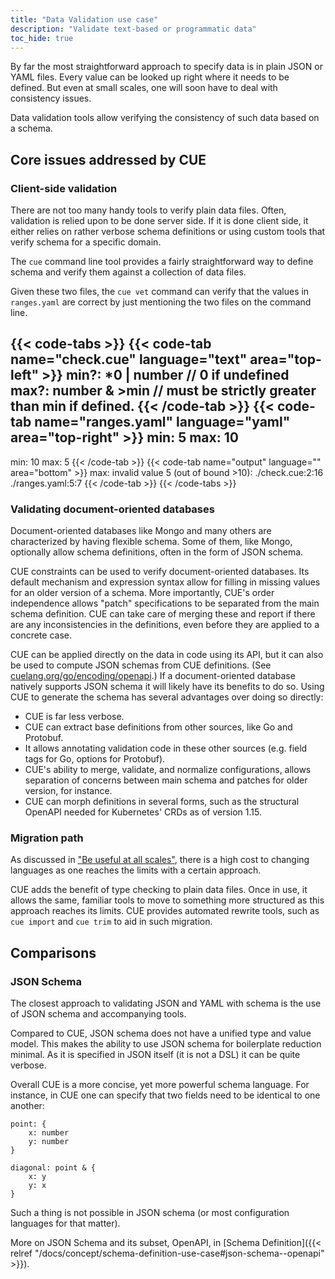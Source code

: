 ```yaml
---
title: "Data Validation use case"
description: "Validate text-based or programmatic data"
toc_hide: true
---
```


By far the most straightforward approach to specify data is in plain
JSON or YAML files.
Every value can be looked up right where it needs to be defined.
But even at small scales, one will soon have to deal with
consistency issues.

Data validation tools allow verifying the consistency of such data
based on a schema.


## Core issues addressed by CUE

### Client-side validation

There are not too many handy tools to verify plain data files.
Often, validation is relied upon to be done server side.
If it is done client side, it either relies on rather verbose schema
definitions or using custom tools that verify schema for a specific domain.

The `cue` command line tool provides a fairly straightforward way to
define schema and verify them against a collection of data files.

Given these two files, the `cue vet` command can verify that the values in
`ranges.yaml` are correct by just mentioning the two files on the command line.

{{< code-tabs >}}
{{< code-tab name="check.cue" language="text"  area="top-left" >}}
min?: *0 | number    // 0 if undefined
max?: number & >min  // must be strictly greater than min if defined.
{{< /code-tab >}}
{{< code-tab name="ranges.yaml" language="yaml"  area="top-right" >}}
min: 5
max: 10
---
min: 10
max: 5
{{< /code-tab >}}
{{< code-tab name="output" language=""  area="bottom" >}}
max: invalid value 5 (out of bound >10):
    ./check.cue:2:16
    ./ranges.yaml:5:7
{{< /code-tab >}}
{{< /code-tabs >}}


### Validating document-oriented databases

Document-oriented databases like Mongo and many others are characterized
by having flexible schema.
Some of them, like Mongo, optionally allow schema definitions, often in the
form of JSON schema.

CUE constraints can be used to verify document-oriented databases.
Its default mechanism and expression syntax allow for filling in missing
values for an older version of a schema.
More importantly, CUE's order independence allows
"patch" specifications to be separated from the main schema definition.
CUE can take care of merging these and report if there are any inconsistencies
in the definitions, even before they are applied to a concrete case.

CUE can be applied directly on the data in code using its API,
but it can also be used to compute JSON schemas from CUE definitions.
(See [cuelang.org/go/encoding/openapi](https://pkg.go.dev/cuelang.org/go/encoding/openapi).)
If a document-oriented database natively supports JSON schema it will likely
have its benefits to do so.
Using CUE to generate the schema has several advantages over doing so directly:

- CUE is far less verbose.
- CUE can extract base definitions from other sources, like Go and Protobuf.
- It allows annotating validation code in these other sources
  (e.g. field tags for Go, options for Protobuf).
- CUE's ability to merge, validate, and normalize configurations,
  allows separation of concerns between main schema and patches for
  older version, for instance.
- CUE can morph definitions in several forms, such as the structural OpenAPI
  needed for Kubernetes' CRDs as of version 1.15.


<!-- TODO: example or pointer to one. -->



### Migration path

<!-- TODO: update URL -->
As discussed in
["Be useful at all scales"](/docs/about#be-useful-at-all-scales),
there is a high cost to changing languages as one reaches the limits
with a certain approach.

CUE adds the benefit of type checking to plain data files.
Once in use, it allows the same,
familiar tools to move to something more structured
as this approach reaches its limits.
CUE provides automated rewrite tools, such as `cue import` and `cue trim`
to aid in such migration.


## Comparisons

### JSON Schema

The closest approach to validating JSON and YAML with schema is the use
of JSON schema and accompanying tools.

Compared to CUE, JSON schema does not have a unified type and value model.
This makes the ability to use JSON schema for boilerplate reduction minimal.
As it is specified in JSON itself (it is not a DSL) it can be quite verbose.

Overall CUE is a more concise, yet more powerful schema language.
For instance, in CUE one can specify that two fields need to be identical to
one another:

```text
point: {
	x: number
	y: number
}

diagonal: point & {
	x: y
	y: x
}
```

Such a thing is not possible in JSON schema (or most configuration languages
for that matter).

More on JSON Schema and its subset, OpenAPI,
in [Schema Definition]({{< relref "/docs/concept/schema-definition-use-case#json-schema--openapi" >}}).
